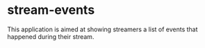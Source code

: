# stream-events
This application is aimed at showing streamers a list of events that happened during their stream.

